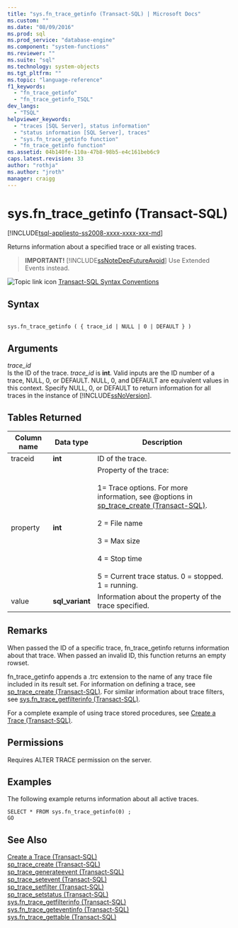 ```yaml
---
title: "sys.fn_trace_getinfo (Transact-SQL) | Microsoft Docs"
ms.custom: ""
ms.date: "08/09/2016"
ms.prod: sql
ms.prod_service: "database-engine"
ms.component: "system-functions"
ms.reviewer: ""
ms.suite: "sql"
ms.technology: system-objects
ms.tgt_pltfrm: ""
ms.topic: "language-reference"
f1_keywords: 
  - "fn_trace_getinfo"
  - "fn_trace_getinfo_TSQL"
dev_langs: 
  - "TSQL"
helpviewer_keywords: 
  - "traces [SQL Server], status information"
  - "status information [SQL Server], traces"
  - "sys.fn_trace_getinfo function"
  - "fn_trace_getinfo function"
ms.assetid: 04b140fe-110a-47b8-98b5-e4c161beb6c9
caps.latest.revision: 33
author: "rothja"
ms.author: "jroth"
manager: craigg
---
```

# sys.fn_trace_getinfo (Transact-SQL)
[!INCLUDE[tsql-appliesto-ss2008-xxxx-xxxx-xxx-md](../../includes/tsql-appliesto-ss2008-xxxx-xxxx-xxx-md.md)]

  Returns information about a specified trace or all existing traces.  
  
> **IMPORTANT!** [!INCLUDE[ssNoteDepFutureAvoid](../../includes/ssnotedepfutureavoid-md.md)] Use Extended Events instead.    
  
 ![Topic link icon](../../database-engine/configure-windows/media/topic-link.gif "Topic link icon") [Transact-SQL Syntax Conventions](../../t-sql/language-elements/transact-sql-syntax-conventions-transact-sql.md)  
  
## Syntax  
  
```  
  
sys.fn_trace_getinfo ( { trace_id | NULL | 0 | DEFAULT } )  
```  
  
## Arguments  
 *trace_id*  
 Is the ID of the trace. *trace_id* is **int**.  Valid inputs are the ID number of a trace, NULL, 0, or DEFAULT. NULL, 0, and DEFAULT are equivalent values in this context. Specify NULL, 0, or DEFAULT to return information for all traces in the instance of [!INCLUDE[ssNoVersion](../../includes/ssnoversion-md.md)].  
  
## Tables Returned  
  
|Column name|Data type|Description|  
|-----------------|---------------|-----------------|  
|traceid|**int**|ID of the trace.|  
|property|**int**|Property of the trace:<br /><br /> 1= Trace options. For more information, see @options in [sp_trace_create &#40;Transact-SQL&#41;](../../relational-databases/system-stored-procedures/sp-trace-create-transact-sql.md).<br /><br /> 2 = File name<br /><br /> 3 = Max size<br /><br /> 4 = Stop time<br /><br /> 5 = Current trace status. 0 = stopped. 1 = running.|  
|value|**sql_variant**|Information about the property of the trace specified.|  
  
## Remarks  
 When passed the ID of a specific trace, fn_trace_getinfo returns information about that trace. When passed an invalid ID, this function returns an empty rowset.  
  
 fn_trace_getinfo appends a .trc extension to the name of any trace file included in its result set. For information on defining a trace, see [sp_trace_create &#40;Transact-SQL&#41;](../../relational-databases/system-stored-procedures/sp-trace-create-transact-sql.md). For similar information about trace filters, see [sys.fn_trace_getfilterinfo &#40;Transact-SQL&#41;](../../relational-databases/system-functions/sys-fn-trace-getfilterinfo-transact-sql.md).  
  
 For a complete example of using trace stored procedures, see [Create a Trace &#40;Transact-SQL&#41;](../../relational-databases/sql-trace/create-a-trace-transact-sql.md).  
  
## Permissions  
 Requires ALTER TRACE permission on the server.  
  
## Examples  
 The following example returns information about all active traces.  
  
```  
SELECT * FROM sys.fn_trace_getinfo(0) ;  
GO  
```  
  
## See Also  
 [Create a Trace &#40;Transact-SQL&#41;](../../relational-databases/sql-trace/create-a-trace-transact-sql.md)   
 [sp_trace_create &#40;Transact-SQL&#41;](../../relational-databases/system-stored-procedures/sp-trace-create-transact-sql.md)   
 [sp_trace_generateevent &#40;Transact-SQL&#41;](../../relational-databases/system-stored-procedures/sp-trace-generateevent-transact-sql.md)   
 [sp_trace_setevent &#40;Transact-SQL&#41;](../../relational-databases/system-stored-procedures/sp-trace-setevent-transact-sql.md)   
 [sp_trace_setfilter &#40;Transact-SQL&#41;](../../relational-databases/system-stored-procedures/sp-trace-setfilter-transact-sql.md)   
 [sp_trace_setstatus &#40;Transact-SQL&#41;](../../relational-databases/system-stored-procedures/sp-trace-setstatus-transact-sql.md)   
 [sys.fn_trace_getfilterinfo &#40;Transact-SQL&#41;](../../relational-databases/system-functions/sys-fn-trace-getfilterinfo-transact-sql.md)   
 [sys.fn_trace_geteventinfo &#40;Transact-SQL&#41;](../../relational-databases/system-functions/sys-fn-trace-geteventinfo-transact-sql.md)   
 [sys.fn_trace_gettable &#40;Transact-SQL&#41;](../../relational-databases/system-functions/sys-fn-trace-gettable-transact-sql.md)  
  
  
